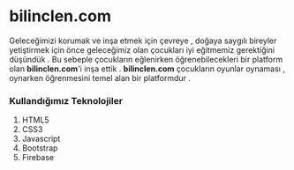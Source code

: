 # bilinclen.com


Geleceğimizi korumak ve  inşa etmek için çevreye , doğaya saygılı bireyler yetiştirmek için önce geleceğimiz olan çocukları iyi eğitmemiz gerektiğini düşündük .
Bu sebeple çocukların eğlenirken öğrenebilecekleri bir platform olan **bilinclen.com**'i inşa ettik . **bilinclen.com** çocukların oyunlar oynaması , oynarken öğrenmesini temel alan bir platformdur .


### Kullandığımız Teknolojiler

1. HTML5
2. CSS3
3. Javascript
4. Bootstrap
5. Firebase
